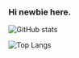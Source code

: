 ### Hi newbie here.

![GitHub stats](https://github-readme-stats.vercel.app/api?username=Takawell&show_icons=true&theme=algolia)

![Top Langs](https://github-readme-stats.vercel.app/api/top-langs/?username=Takawell&theme=algolia)
